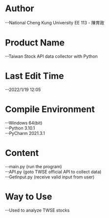 # Author
--National Cheng Kung University EE 113 - 陳育政<br />

# Product Name
--Taiwan Stock API data collector with Python<br />

# Last Edit Time
--2022/1/19 12:05<br />

# Compile Environment
--Windows 64(bit)<br />
--Python 3.10.1<br />
--PyCharm 2021.3.1<br />

# Content
--main.py (run the program)<br />
--API.py (goto TWSE official API to collect data)<br />
--GetInput.py (receive valid input from user)<br />

# Way to Use
--Used to analyze TWSE stocks<br />
